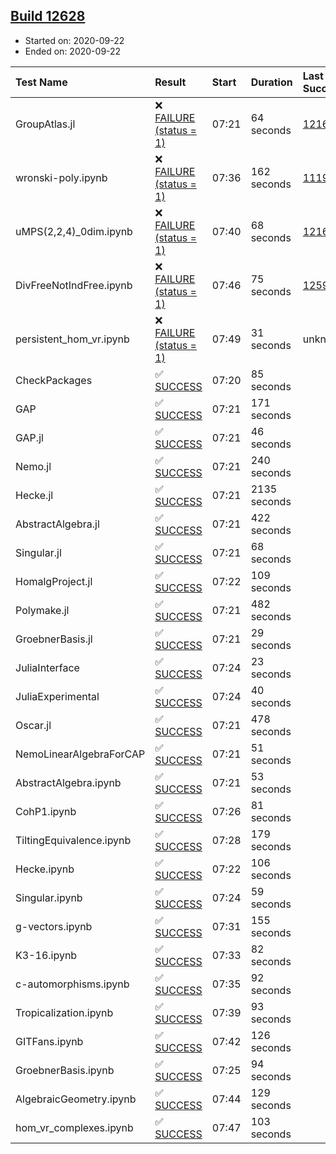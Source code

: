## [Build 12628](https://oscarci.mathematik.uni-kl.de/job/oscar/12628/)

* Started on: 2020-09-22
* Ended on: 2020-09-22

| Test Name    | Result | Start | Duration | Last Success | First Failure |
|:-------------|:-------|:------|:---------|:-------------|:--------------|
| GroupAtlas.jl | ❌ [FAILURE (status = 1)](https://oscarci.mathematik.uni-kl.de/job/oscar/12628/artifact/logs/build-12628/GroupAtlas.jl.log) | 07:21 | 64 seconds | [12167](https://oscarci.mathematik.uni-kl.de/job/oscar/12167/) | [12168](https://oscarci.mathematik.uni-kl.de/job/oscar/12168/) |
| wronski-poly.ipynb | ❌ [FAILURE (status = 1)](https://oscarci.mathematik.uni-kl.de/job/oscar/12628/artifact/logs/build-12628/wronski-poly.ipynb.log) | 07:36 | 162 seconds | [11192](https://oscarci.mathematik.uni-kl.de/job/oscar/11192/) | [11193](https://oscarci.mathematik.uni-kl.de/job/oscar/11193/) |
| uMPS(2,2,4)_0dim.ipynb | ❌ [FAILURE (status = 1)](https://oscarci.mathematik.uni-kl.de/job/oscar/12628/artifact/logs/build-12628/uMPS-2-2-4-_0dim.ipynb.log) | 07:40 | 68 seconds | [12167](https://oscarci.mathematik.uni-kl.de/job/oscar/12167/) | [12168](https://oscarci.mathematik.uni-kl.de/job/oscar/12168/) |
| DivFreeNotIndFree.ipynb | ❌ [FAILURE (status = 1)](https://oscarci.mathematik.uni-kl.de/job/oscar/12628/artifact/logs/build-12628/DivFreeNotIndFree.ipynb.log) | 07:46 | 75 seconds | [12594](https://oscarci.mathematik.uni-kl.de/job/oscar/12594/) | [12595](https://oscarci.mathematik.uni-kl.de/job/oscar/12595/) |
| persistent_hom_vr.ipynb | ❌ [FAILURE (status = 1)](https://oscarci.mathematik.uni-kl.de/job/oscar/12628/artifact/logs/build-12628/persistent_hom_vr.ipynb.log) | 07:49 | 31 seconds | unknown | unknown |
| CheckPackages | ✅ [SUCCESS](https://oscarci.mathematik.uni-kl.de/job/oscar/12628/artifact/logs/build-12628/CheckPackages.log) | 07:20 | 85 seconds |  |  |
| GAP | ✅ [SUCCESS](https://oscarci.mathematik.uni-kl.de/job/oscar/12628/artifact/logs/build-12628/GAP.log) | 07:21 | 171 seconds |  |  |
| GAP.jl | ✅ [SUCCESS](https://oscarci.mathematik.uni-kl.de/job/oscar/12628/artifact/logs/build-12628/GAP.jl.log) | 07:21 | 46 seconds |  |  |
| Nemo.jl | ✅ [SUCCESS](https://oscarci.mathematik.uni-kl.de/job/oscar/12628/artifact/logs/build-12628/Nemo.jl.log) | 07:21 | 240 seconds |  |  |
| Hecke.jl | ✅ [SUCCESS](https://oscarci.mathematik.uni-kl.de/job/oscar/12628/artifact/logs/build-12628/Hecke.jl.log) | 07:21 | 2135 seconds |  |  |
| AbstractAlgebra.jl | ✅ [SUCCESS](https://oscarci.mathematik.uni-kl.de/job/oscar/12628/artifact/logs/build-12628/AbstractAlgebra.jl.log) | 07:21 | 422 seconds |  |  |
| Singular.jl | ✅ [SUCCESS](https://oscarci.mathematik.uni-kl.de/job/oscar/12628/artifact/logs/build-12628/Singular.jl.log) | 07:21 | 68 seconds |  |  |
| HomalgProject.jl | ✅ [SUCCESS](https://oscarci.mathematik.uni-kl.de/job/oscar/12628/artifact/logs/build-12628/HomalgProject.jl.log) | 07:22 | 109 seconds |  |  |
| Polymake.jl | ✅ [SUCCESS](https://oscarci.mathematik.uni-kl.de/job/oscar/12628/artifact/logs/build-12628/Polymake.jl.log) | 07:21 | 482 seconds |  |  |
| GroebnerBasis.jl | ✅ [SUCCESS](https://oscarci.mathematik.uni-kl.de/job/oscar/12628/artifact/logs/build-12628/GroebnerBasis.jl.log) | 07:21 | 29 seconds |  |  |
| JuliaInterface | ✅ [SUCCESS](https://oscarci.mathematik.uni-kl.de/job/oscar/12628/artifact/logs/build-12628/JuliaInterface.log) | 07:24 | 23 seconds |  |  |
| JuliaExperimental | ✅ [SUCCESS](https://oscarci.mathematik.uni-kl.de/job/oscar/12628/artifact/logs/build-12628/JuliaExperimental.log) | 07:24 | 40 seconds |  |  |
| Oscar.jl | ✅ [SUCCESS](https://oscarci.mathematik.uni-kl.de/job/oscar/12628/artifact/logs/build-12628/Oscar.jl.log) | 07:21 | 478 seconds |  |  |
| NemoLinearAlgebraForCAP | ✅ [SUCCESS](https://oscarci.mathematik.uni-kl.de/job/oscar/12628/artifact/logs/build-12628/NemoLinearAlgebraForCAP.log) | 07:21 | 51 seconds |  |  |
| AbstractAlgebra.ipynb | ✅ [SUCCESS](https://oscarci.mathematik.uni-kl.de/job/oscar/12628/artifact/logs/build-12628/AbstractAlgebra.ipynb.log) | 07:21 | 53 seconds |  |  |
| CohP1.ipynb | ✅ [SUCCESS](https://oscarci.mathematik.uni-kl.de/job/oscar/12628/artifact/logs/build-12628/CohP1.ipynb.log) | 07:26 | 81 seconds |  |  |
| TiltingEquivalence.ipynb | ✅ [SUCCESS](https://oscarci.mathematik.uni-kl.de/job/oscar/12628/artifact/logs/build-12628/TiltingEquivalence.ipynb.log) | 07:28 | 179 seconds |  |  |
| Hecke.ipynb | ✅ [SUCCESS](https://oscarci.mathematik.uni-kl.de/job/oscar/12628/artifact/logs/build-12628/Hecke.ipynb.log) | 07:22 | 106 seconds |  |  |
| Singular.ipynb | ✅ [SUCCESS](https://oscarci.mathematik.uni-kl.de/job/oscar/12628/artifact/logs/build-12628/Singular.ipynb.log) | 07:24 | 59 seconds |  |  |
| g-vectors.ipynb | ✅ [SUCCESS](https://oscarci.mathematik.uni-kl.de/job/oscar/12628/artifact/logs/build-12628/g-vectors.ipynb.log) | 07:31 | 155 seconds |  |  |
| K3-16.ipynb | ✅ [SUCCESS](https://oscarci.mathematik.uni-kl.de/job/oscar/12628/artifact/logs/build-12628/K3-16.ipynb.log) | 07:33 | 82 seconds |  |  |
| c-automorphisms.ipynb | ✅ [SUCCESS](https://oscarci.mathematik.uni-kl.de/job/oscar/12628/artifact/logs/build-12628/c-automorphisms.ipynb.log) | 07:35 | 92 seconds |  |  |
| Tropicalization.ipynb | ✅ [SUCCESS](https://oscarci.mathematik.uni-kl.de/job/oscar/12628/artifact/logs/build-12628/Tropicalization.ipynb.log) | 07:39 | 93 seconds |  |  |
| GITFans.ipynb | ✅ [SUCCESS](https://oscarci.mathematik.uni-kl.de/job/oscar/12628/artifact/logs/build-12628/GITFans.ipynb.log) | 07:42 | 126 seconds |  |  |
| GroebnerBasis.ipynb | ✅ [SUCCESS](https://oscarci.mathematik.uni-kl.de/job/oscar/12628/artifact/logs/build-12628/GroebnerBasis.ipynb.log) | 07:25 | 94 seconds |  |  |
| AlgebraicGeometry.ipynb | ✅ [SUCCESS](https://oscarci.mathematik.uni-kl.de/job/oscar/12628/artifact/logs/build-12628/AlgebraicGeometry.ipynb.log) | 07:44 | 129 seconds |  |  |
| hom_vr_complexes.ipynb | ✅ [SUCCESS](https://oscarci.mathematik.uni-kl.de/job/oscar/12628/artifact/logs/build-12628/hom_vr_complexes.ipynb.log) | 07:47 | 103 seconds |  |  |
